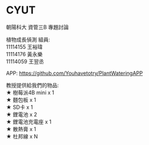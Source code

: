 # CYUT
朝陽科大 資管三B 專題討論

植物成長偵測
組員:  
11114155 王裕瑋  
11114176 黃永樂  
11114059 王翌丞  

APP: https://github.com/Youhavetotry/PlantWateringAPP  

教授提供給我們的物品:  
★ 樹莓派4B mini x 1  
★ 麵包板 x 1    
★ SD卡 x 1  
★ 鋰電池 x 2  
★ 鋰電池充電座 x 1  
★ 散熱膏 x 1  
★ 杜邦線 x N    

